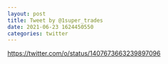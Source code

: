```yaml
--- 
layout: post 
title: Tweet by @1super_trades 
date: 2021-06-23 1624450550 
categories: twitter 
--- 
```

https://twitter.com/o/status/1407673663239897096